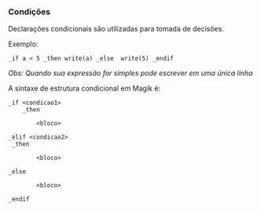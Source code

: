 ### Condições

Declarações condicionais são utilizadas para tomada de decisões. 

Exemplo:

```
_if a < 5 _then write(a) _else  write(5) _endif
```
_Obs: Quando sua expressão for simples pode escrever em uma única linha_

A sintaxe de estrutura condicional em Magik é:

```
_if <condicao1>
    _then

        <bloco>

_elif <condicao2>
 _then

        <bloco>

_else

        <bloco>

_endif
```


